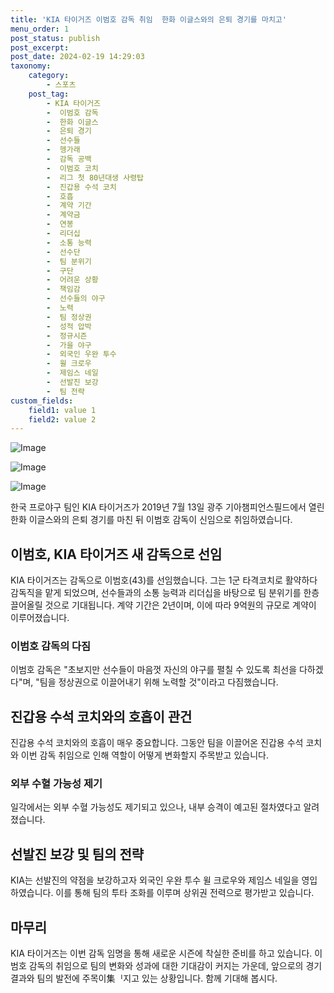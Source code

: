 ```yaml
---
title: 'KIA 타이거즈 이범호 감독 취임  한화 이글스와의 은퇴 경기를 마치고'
menu_order: 1
post_status: publish
post_excerpt: 
post_date: 2024-02-19 14:29:03
taxonomy:
    category:
        - 스포츠
    post_tag:
        - KIA 타이거즈
        -  이범호 감독
        -  한화 이글스
        -  은퇴 경기
        -  선수들
        -  헹가래
        -  감독 공백
        -  이범호 코치
        -  리그 첫 80년대생 사령탑
        -  진갑용 수석 코치
        -  호흡
        -  계약 기간
        -  계약금
        -  연봉
        -  리더십
        -  소통 능력
        -  선수단
        -  팀 분위기
        -  구단
        -  어려운 상황
        -  책임감
        -  선수들의 야구
        -  노력
        -  팀 정상권
        -  성적 압박
        -  정규시즌
        -  가을 야구
        -  외국인 우완 투수
        -  윌 크로우
        -  제임스 네일
        -  선발진 보강
        -  팀 전략
custom_fields:
    field1: value 1
    field2: value 2
---
```


![Image](https://imgnews.pstatic.net/image/081/2024/02/13/0003430080_001_20240213150501263.jpg?type=w647)

![Image](https://imgnews.pstatic.net/image/081/2024/02/13/0003430080_002_20240213150501314.jpg?type=w647)

![Image](https://imgnews.pstatic.net/image/081/2024/02/13/0003430080_003_20240213150501361.jpg?type=w647)

한국 프로야구 팀인 KIA 타이거즈가 2019년 7월 13일 광주 기아챔피언스필드에서 열린 한화 이글스와의 은퇴 경기를 마친 뒤 이범호 감독이 신임으로 취임하였습니다.
## 이범호, KIA 타이거즈 새 감독으로 선임
KIA 타이거즈는 감독으로 이범호(43)를 선임했습니다. 그는 1군 타격코치로 활약하다 감독직을 맡게 되었으며, 선수들과의 소통 능력과 리더십을 바탕으로 팀 분위기를 한층 끌어올릴 것으로 기대됩니다. 계약 기간은 2년이며, 이에 따라 9억원의 규모로 계약이 이루어졌습니다.
### 이범호 감독의 다짐
이범호 감독은 "초보지만 선수들이 마음껏 자신의 야구를 펼칠 수 있도록 최선을 다하겠다"며, "팀을 정상권으로 이끌어내기 위해 노력할 것"이라고 다짐했습니다.
## 진갑용 수석 코치와의 호흡이 관건
진갑용 수석 코치와의 호흡이 매우 중요합니다. 그동안 팀을 이끌어온 진갑용 수석 코치와 이번 감독 취임으로 인해 역할이 어떻게 변화할지 주목받고 있습니다. 
### 외부 수혈 가능성 제기
일각에서는 외부 수혈 가능성도 제기되고 있으나, 내부 승격이 예고된 절차였다고 알려졌습니다.
## 선발진 보강 및 팀의 전략
KIA는 선발진의 약점을 보강하고자 외국인 우완 투수 윌 크로우와 제임스 네일을 영입하였습니다. 이를 통해 팀의 투타 조화를 이루며 상위권 전력으로 평가받고 있습니다.
## 마무리
KIA 타이거즈는 이번 감독 임명을 통해 새로운 시즌에 착실한 준비를 하고 있습니다. 이범호 감독의 취임으로 팀의 변화와 성과에 대한 기대감이 커지는 가운데, 앞으로의 경기 결과와 팀의 발전에 주목이集ᅵ지고 있는 상황입니다. 함께 기대해 봅시다.
